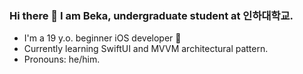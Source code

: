 ### Hi there 👋 I am Beka, undergraduate student at 인하대학교.
- I'm a 19 y.o. beginner iOS developer 🔨
- Currently learning SwiftUI and MVVM architectural pattern.
- Pronouns: he/him.
